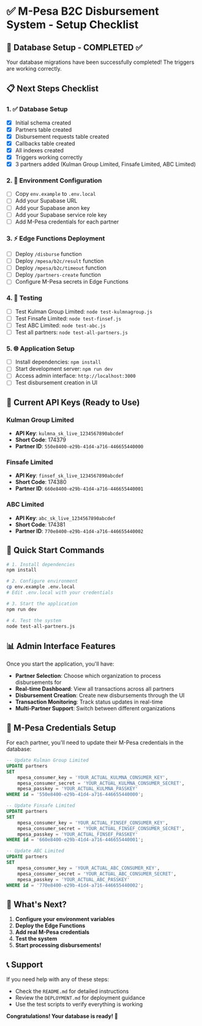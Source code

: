 # ✅ M-Pesa B2C Disbursement System - Setup Checklist

## 🎉 Database Setup - COMPLETED ✅

Your database migrations have been successfully completed! The triggers are working correctly.

## 📋 Next Steps Checklist

### 1. ✅ Database Setup
- [x] Initial schema created
- [x] Partners table created
- [x] Disbursement requests table created
- [x] Callbacks table created
- [x] All indexes created
- [x] Triggers working correctly
- [x] 3 partners added (Kulman Group Limited, Finsafe Limited, ABC Limited)

### 2. 🔧 Environment Configuration
- [ ] Copy `env.example` to `.env.local`
- [ ] Add your Supabase URL
- [ ] Add your Supabase anon key
- [ ] Add your Supabase service role key
- [ ] Add M-Pesa credentials for each partner

### 3. ⚡ Edge Functions Deployment
- [ ] Deploy `/disburse` function
- [ ] Deploy `/mpesa/b2c/result` function
- [ ] Deploy `/mpesa/b2c/timeout` function
- [ ] Deploy `/partners-create` function
- [ ] Configure M-Pesa secrets in Edge Functions

### 4. 🧪 Testing
- [ ] Test Kulman Group Limited: `node test-kulmnagroup.js`
- [ ] Test Finsafe Limited: `node test-finsef.js`
- [ ] Test ABC Limited: `node test-abc.js`
- [ ] Test all partners: `node test-all-partners.js`

### 5. 🌐 Application Setup
- [ ] Install dependencies: `npm install`
- [ ] Start development server: `npm run dev`
- [ ] Access admin interface: `http://localhost:3000`
- [ ] Test disbursement creation in UI

## 🔑 Current API Keys (Ready to Use)

### Kulman Group Limited
- **API Key**: `kulmna_sk_live_1234567890abcdef`
- **Short Code**: 174379
- **Partner ID**: `550e8400-e29b-41d4-a716-446655440000`

### Finsafe Limited
- **API Key**: `finsef_sk_live_1234567890abcdef`
- **Short Code**: 174380
- **Partner ID**: `660e8400-e29b-41d4-a716-446655440001`

### ABC Limited
- **API Key**: `abc_sk_live_1234567890abcdef`
- **Short Code**: 174381
- **Partner ID**: `770e8400-e29b-41d4-a716-446655440002`

## 🚀 Quick Start Commands

```bash
# 1. Install dependencies
npm install

# 2. Configure environment
cp env.example .env.local
# Edit .env.local with your credentials

# 3. Start the application
npm run dev

# 4. Test the system
node test-all-partners.js
```

## 📊 Admin Interface Features

Once you start the application, you'll have:
- **Partner Selection**: Choose which organization to process disbursements for
- **Real-time Dashboard**: View all transactions across all partners
- **Disbursement Creation**: Create new disbursements through the UI
- **Transaction Monitoring**: Track status updates in real-time
- **Multi-Partner Support**: Switch between different organizations

## 🔧 M-Pesa Credentials Setup

For each partner, you'll need to update their M-Pesa credentials in the database:

```sql
-- Update Kulman Group Limited
UPDATE partners 
SET 
    mpesa_consumer_key = 'YOUR_ACTUAL_KULMNA_CONSUMER_KEY',
    mpesa_consumer_secret = 'YOUR_ACTUAL_KULMNA_CONSUMER_SECRET',
    mpesa_passkey = 'YOUR_ACTUAL_KULMNA_PASSKEY'
WHERE id = '550e8400-e29b-41d4-a716-446655440000';

-- Update Finsafe Limited
UPDATE partners 
SET 
    mpesa_consumer_key = 'YOUR_ACTUAL_FINSEF_CONSUMER_KEY',
    mpesa_consumer_secret = 'YOUR_ACTUAL_FINSEF_CONSUMER_SECRET',
    mpesa_passkey = 'YOUR_ACTUAL_FINSEF_PASSKEY'
WHERE id = '660e8400-e29b-41d4-a716-446655440001';

-- Update ABC Limited
UPDATE partners 
SET 
    mpesa_consumer_key = 'YOUR_ACTUAL_ABC_CONSUMER_KEY',
    mpesa_consumer_secret = 'YOUR_ACTUAL_ABC_CONSUMER_SECRET',
    mpesa_passkey = 'YOUR_ACTUAL_ABC_PASSKEY'
WHERE id = '770e8400-e29b-41d4-a716-446655440002';
```

## 🎯 What's Next?

1. **Configure your environment variables**
2. **Deploy the Edge Functions**
3. **Add real M-Pesa credentials**
4. **Test the system**
5. **Start processing disbursements!**

## 📞 Support

If you need help with any of these steps:
- Check the `README.md` for detailed instructions
- Review the `DEPLOYMENT.md` for deployment guidance
- Use the test scripts to verify everything is working

**Congratulations! Your database is ready! 🎉**



